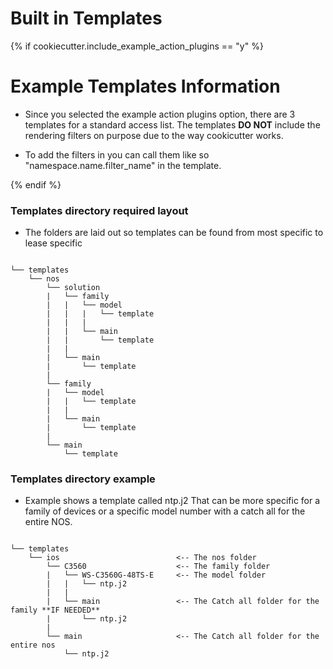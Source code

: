 # Built in Templates

{% if cookiecutter.include_example_action_plugins == "y" %}
# Example Templates Information

* Since you selected the example action plugins option, there are 3 templates for a standard access list.
  The templates **DO NOT** include the rendering filters on purpose due to the way cookicutter works.

* To add the filters in you can call them like so "namespace.name.filter_name" in the template.

{% endif %}

### Templates directory required layout

* The folders are laid out so templates can be found from most specific to lease specific 

```text

└── templates
    └── nos
        └── solution
        |   └── family
        |   |   └── model
        |   |   |   └── template
        |   |   |
        |   |   └── main
        |   |       └── template
        |   |
        |   └── main
        |       └── template    
        |
        └── family
        |   └── model
        |   |   └── template
        |   |    
        |   └── main
        |       └── template
        |        
        └── main
            └── template
```

### Templates directory example

* Example shows a template called ntp.j2 That can be more specific for a family of devices or a specific model number
  with a catch all for the entire NOS.

```text

└── templates
    └── ios                          <-- The nos folder
        └── C3560                    <-- The family folder
        |   └── WS-C3560G-48TS-E     <-- The model folder
        |   |   └── ntp.j2
        |   |    
        |   └── main                 <-- The Catch all folder for the family **IF NEEDED**
        |       └── ntp.j2
        |        
        └── main                     <-- The Catch all folder for the entire nos
            └── ntp.j2
```
